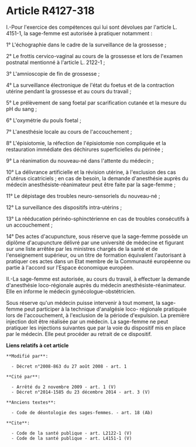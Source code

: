 # Article R4127-318

I.-Pour l'exercice des compétences qui lui sont dévolues par l'article L. 4151-1, la sage-femme est autorisée à pratiquer
notamment : 

1° L'échographie dans le cadre de la surveillance de la grossesse ; 

2° Le frottis cervico-vaginal au cours de la grossesse et lors de l'examen postnatal mentionné à l'article L. 2122-1 ; 

3° L'amnioscopie de fin de grossesse ; 

4° La surveillance électronique de l'état du foetus et de la contraction utérine pendant la grossesse et au cours du
travail ; 

5° Le prélèvement de sang foetal par scarification cutanée et la mesure du pH du sang ; 

6° L'oxymétrie du pouls foetal ; 

7° L'anesthésie locale au cours de l'accouchement ; 

8° L'épisiotomie, la réfection de l'épisiotomie non compliquée et la restauration immédiate des déchirures superficielles du
périnée ; 

9° La réanimation du nouveau-né dans l'attente du médecin ; 

10° La délivrance artificielle et la révision utérine, à l'exclusion des cas d'utérus cicatriciels ; en cas de besoin, la
demande d'anesthésie auprès du médecin anesthésiste-réanimateur peut être faite par la sage-femme ; 

11° Le dépistage des troubles neuro-sensoriels du nouveau-né ; 

12° La surveillance des dispositifs intra-utérins ; 

13° La rééducation périnéo-sphinctérienne en cas de troubles consécutifs à un accouchement ; 

14° Des actes d'acupuncture, sous réserve que la sage-femme possède un diplôme d'acupuncture délivré par une université de
médecine et figurant sur une liste arrêtée par les ministres chargés de la santé et de l'enseignement supérieur, ou un titre
de formation équivalent l'autorisant à pratiquer ces actes dans un Etat membre de la Communauté européenne ou partie à
l'accord sur l'Espace économique européen. 

II.-La sage-femme est autorisée, au cours du travail, à effectuer la demande d'anesthésie loco-régionale auprès du médecin
anesthésiste-réanimateur. Elle en informe le médecin gynécologue-obstétricien. 

Sous réserve qu'un médecin puisse intervenir à tout moment, la sage-femme peut participer à la technique d'analgésie loco-
régionale pratiquée lors de l'accouchement, à l'exclusion de la période d'expulsion. La première injection doit être réalisée
par un médecin. La sage-femme ne peut pratiquer les injections suivantes que par la voie du dispositif mis en place par le
médecin. Elle peut procéder au retrait de ce dispositif.

**Liens relatifs à cet article**

	**Modifié par**:

	  - Décret n°2008-863 du 27 août 2008 - art. 1

	**Cité par**:

	  - Arrêté du 2 novembre 2009 - art. 1 (V)
	  - Décret n°2014-1585 du 23 décembre 2014 - art. 3 (V)

	**Anciens textes**:

	  - Code de déontologie des sages-femmes. - art. 18 (Ab)

	**Cite**:

	  - Code de la santé publique - art. L2122-1 (V)
	  - Code de la santé publique - art. L4151-1 (V)
